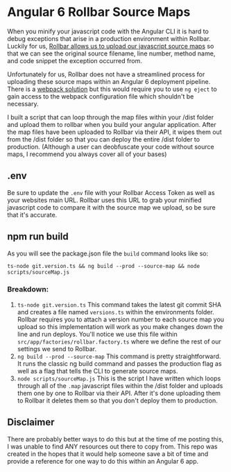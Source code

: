 # Angular 6 Rollbar Source Maps

When you minify your javascript code with the Angular CLI it is hard to debug exceptions that arise in a production environment within Rollbar.
Luckily for us, [Rollbar allows us to upload our javascript source maps](https://docs.rollbar.com/docs/source-maps/) so that we can see the original source filename, line number, method name, and code snippet the exception occurred from.

Unfortunately for us, Rollbar does not have a streamlined process for uploading these source maps within an Angular 6 deployment pipeline. There is a [webpack solution](https://github.com/thredup/rollbar-sourcemap-webpack-plugin) but this would require you to use `ng eject` to gain access to the webpack configuration file which shouldn't be necessary.

I built a script that can loop through the map files within your /dist folder and upload them to rollbar when you build your angular application. After the map files have been uploaded to Rollbar via their API, it wipes them out from the /dist folder so that you can deploy the entire /dist folder to production. (Although a user can deobfuscate your code without source maps, I recommend you always cover all of your bases)

## .env

Be sure to update the `.env` file with your Rollbar Access Token as well as your websites main URL. Rollbar uses this URL to grab your minified javascript code to compare it with the source map we upload, so be sure that it's accurate.

## npm run build

As you will see the package.json file the `build` command looks like so:
```
ts-node git.version.ts && ng build --prod --source-map && node scripts/sourceMap.js
```

### Breakdown:
1. `ts-node git.version.ts` This command takes the latest git commit SHA and creates a file named `versions.ts` within the environments folder. Rollbar requires you to attach a version number to each source map you upload so this implementation will work as you make changes down the line and run deploys. You'll notice we use this file within `src/app/factories/rollbar.factory.ts` where we define the rest of our settings we send to Rollbar.
2. `ng build --prod --source-map` This command is pretty straightforward. It runs the classic ng build command and passes the production flag as well as a flag that tells the CLI to generate source maps.
3. `node scripts/sourceMap.js` This is the script I have written which loops through all of the `.map` javascript files within the /dist folder and uploads them one by one to Rollbar via their API. After it's done uploading them to Rollbar it deletes them so that you don't deploy them to production.


## Disclaimer

There are probably better ways to do this but at the time of me posting this, I was unable to find ANY resources out there to copy from. This repo was created in the hopes that it would help someone save a bit of time and provide a reference for one way to do this within an Angular 6 app.
